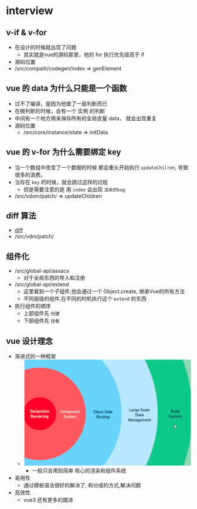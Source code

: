 # interview

##  v-if & v-for
- 在设计的时候就出现了问题
  - 其实就是vue的源码那里，他的 for 执行优先级高于 if 
- 源码位置
 - /src/compailr/codegen/index  => genElement

## vue 的 data 为什么只能是一个函数
- 过不了编译，是因为他做了一层判断而已
- 在根判断的时候，会有一个 实例 的判断
- 中间有一个地方用来保存所有的全局变量 data， 就会出现重复
- 源码位置
  - /src/core/instance/state => initData

## vue 的 v-for 为什么需要绑定 key
- 当一个数组中改变了一个数据的时候 都会重头开始执行 `updateChilren`, 导致很多的浪费。  
- 当存在 `key` 的时候，就会跳过这样的过程
  - 但是需要注意的是 用 `index` 会出现 `渲染的bug` 
- /src/vdom/patch/ => updateChildren
## diff 算法
- [diff](./diff.md)
- /src/vdm/patch/ 

## 组件化
- /src/global-api/assacs 
  - 对于全局东西的导入和注册 
- /src/global-api/extend
  - 这里看到一个子组件,他会通过一个 Object.create, 继承Vue的所有方法 
  - 不同层级的组件,在不同的时机执行这个 `extend` 的东西
- 执行组件的顺序
  - 上部组件先 `创建`
  - 下部组件先 `挂载` 

## vue 设计理念
- 渐进式的一种框架
  - ![](../../image/Snipaste_2022-07-24_17-01-13.png)
    - 一般只会用到简单 核心的渲染和组件系统
- 易用性
  - 通过模板语法很好的解决了, 和分成的方式,解决问题 
- 高效性
  - vue3 还有更多的跟进 
